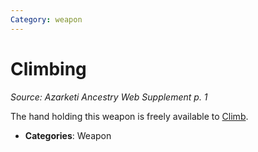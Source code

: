 ```yaml
---
Category: weapon
---
```

# Climbing  
*Source: Azarketi Ancestry Web Supplement p. 1*  

The hand holding this weapon is freely available to [Climb](../actions/climb.md).

- **Categories**: Weapon